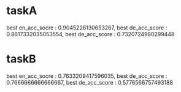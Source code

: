 # taskA
best en_acc_socre : 0.9045226130653267, best de_acc_score : 0.8617332035053554, best de_acc_score : 0.7320724980299448

# taskB
best en_acc_socre : 0.7633209417596035, best de_acc_score : 0.7666666666666667, best de_acc_score : 0.5776566757493188